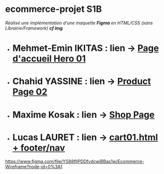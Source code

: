 # ecommerce-projet S1B
*Réalisé une implémentation d'une maquette **Figma** en HTML/CSS (sans Librairie/Framework) **cf img***


* # Mehmet-Emin IKITAS : lien -> [Page d'accueil Hero 01]()

* # Chahid YASSINE : lien -> [Product Page 02](https://gameloft-90.github.io/ecommerce-projet/Ecommerce.html)

* # Maxime Kosak : lien -> [Shop Page](https://gameloft-90.github.io/ecommerce-projet/page_html.html)  
  
* # Lucas LAURET : lien -> [cart01.html + footer/nav](https://gameloft-90.github.io/ecommerce-projet/cart01.html)
   
https://www.figma.com/file/YS88fIlPDDfvdcwiBBas1w/Ecommerce-Wireframe?node-id=0%3A1
